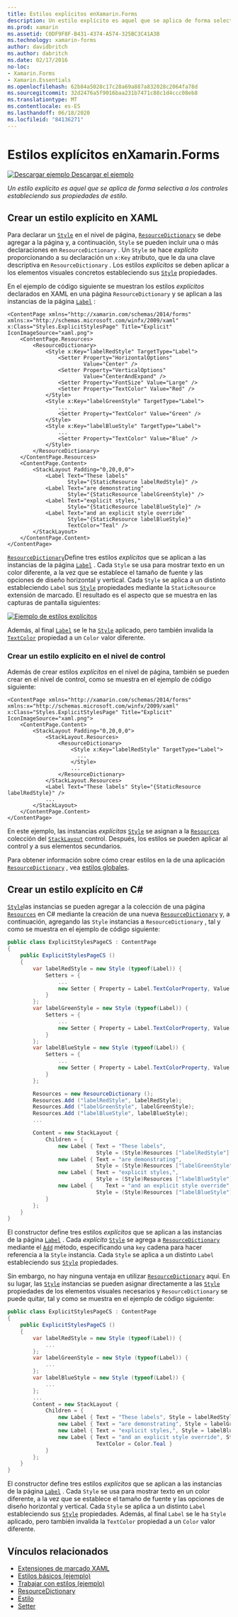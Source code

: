 ```yaml
---
title: Estilos explícitos enXamarin.Forms
description: Un estilo explícito es aquel que se aplica de forma selectiva a los controles estableciendo sus propiedades de estilo. En este artículo se explica cómo consumir estilos explícitos en una Xamarin.Forms aplicación.
ms.prod: xamarin
ms.assetid: C0DF9F8F-B431-4374-A574-325BC3C41A3B
ms.technology: xamarin-forms
author: davidbritch
ms.author: dabritch
ms.date: 02/17/2016
no-loc:
- Xamarin.Forms
- Xamarin.Essentials
ms.openlocfilehash: 62b84a5028c17c28a69a887a832028c2064fa78d
ms.sourcegitcommit: 32d2476a5f9016baa231b7471c88c1d4ccc08eb8
ms.translationtype: MT
ms.contentlocale: es-ES
ms.lasthandoff: 06/18/2020
ms.locfileid: "84136271"
---
```

# <a name="explicit-styles-in-xamarinforms"></a>Estilos explícitos enXamarin.Forms

[![Descargar ejemplo](~/media/shared/download.png) Descargar el ejemplo](https://docs.microsoft.com/samples/xamarin/xamarin-forms-samples/userinterface-styles-basicstyles)

_Un estilo explícito es aquel que se aplica de forma selectiva a los controles estableciendo sus propiedades de estilo._

## <a name="create-an-explicit-style-in-xaml"></a>Crear un estilo explícito en XAML

Para declarar un [`Style`](xref:Xamarin.Forms.Style) en el nivel de página, [`ResourceDictionary`](xref:Xamarin.Forms.ResourceDictionary) se debe agregar a la página y, a continuación, `Style` se pueden incluir una o más declaraciones en `ResourceDictionary` . Un `Style` se hace *explícito* proporcionando a su declaración un `x:Key` atributo, que le da una clave descriptiva en `ResourceDictionary` . Los estilos *explícitos* se deben aplicar a los elementos visuales concretos estableciendo sus [`Style`](xref:Xamarin.Forms.NavigableElement.Style) propiedades.

En el ejemplo de código siguiente se muestran los estilos *explícitos* declarados en XAML en una página `ResourceDictionary` y se aplican a las instancias de la página [`Label`](xref:Xamarin.Forms.Label) :

```xaml
<ContentPage xmlns="http://xamarin.com/schemas/2014/forms" xmlns:x="http://schemas.microsoft.com/winfx/2009/xaml" x:Class="Styles.ExplicitStylesPage" Title="Explicit" IconImageSource="xaml.png">
    <ContentPage.Resources>
        <ResourceDictionary>
            <Style x:Key="labelRedStyle" TargetType="Label">
                <Setter Property="HorizontalOptions"
                        Value="Center" />
                <Setter Property="VerticalOptions"
                        Value="CenterAndExpand" />
                <Setter Property="FontSize" Value="Large" />
                <Setter Property="TextColor" Value="Red" />
            </Style>
            <Style x:Key="labelGreenStyle" TargetType="Label">
                ...
                <Setter Property="TextColor" Value="Green" />
            </Style>
            <Style x:Key="labelBlueStyle" TargetType="Label">
                ...
                <Setter Property="TextColor" Value="Blue" />
            </Style>
        </ResourceDictionary>
    </ContentPage.Resources>
    <ContentPage.Content>
        <StackLayout Padding="0,20,0,0">
            <Label Text="These labels"
                   Style="{StaticResource labelRedStyle}" />
            <Label Text="are demonstrating"
                   Style="{StaticResource labelGreenStyle}" />
            <Label Text="explicit styles,"
                   Style="{StaticResource labelBlueStyle}" />
            <Label Text="and an explicit style override"
                   Style="{StaticResource labelBlueStyle}"
                   TextColor="Teal" />
        </StackLayout>
    </ContentPage.Content>
</ContentPage>
```

[`ResourceDictionary`](xref:Xamarin.Forms.ResourceDictionary)Define tres estilos *explícitos* que se aplican a las instancias de la página [`Label`](xref:Xamarin.Forms.Label) . Cada `Style` se usa para mostrar texto en un color diferente, a la vez que se establece el tamaño de fuente y las opciones de diseño horizontal y vertical. Cada `Style` se aplica a un distinto estableciendo `Label` sus [`Style`](xref:Xamarin.Forms.NavigableElement.Style) propiedades mediante la `StaticResource` extensión de marcado. El resultado es el aspecto que se muestra en las capturas de pantalla siguientes:

[![Ejemplo de estilos explícitos](explicit-images/explicit-styles.png)](explicit-images/explicit-styles-large.png#lightbox)

Además, al final [`Label`](xref:Xamarin.Forms.Label) se le ha [`Style`](xref:Xamarin.Forms.Style) aplicado, pero también invalida la [`TextColor`](xref:Xamarin.Forms.Label.TextColor) propiedad a un `Color` valor diferente.

### <a name="create-an-explicit-style-at-the-control-level"></a>Crear un estilo explícito en el nivel de control

Además de crear estilos *explícitos* en el nivel de página, también se pueden crear en el nivel de control, como se muestra en el ejemplo de código siguiente:

```xaml
<ContentPage xmlns="http://xamarin.com/schemas/2014/forms" xmlns:x="http://schemas.microsoft.com/winfx/2009/xaml" x:Class="Styles.ExplicitStylesPage" Title="Explicit" IconImageSource="xaml.png">
    <ContentPage.Content>
        <StackLayout Padding="0,20,0,0">
            <StackLayout.Resources>
                <ResourceDictionary>
                    <Style x:Key="labelRedStyle" TargetType="Label">
                      ...
                    </Style>
                    ...
                </ResourceDictionary>
            </StackLayout.Resources>
            <Label Text="These labels" Style="{StaticResource labelRedStyle}" />
            ...
        </StackLayout>
    </ContentPage.Content>
</ContentPage>
```

En este ejemplo, las instancias *explícitas* [`Style`](xref:Xamarin.Forms.Style) se asignan a la [`Resources`](xref:Xamarin.Forms.VisualElement.Resources) colección del [`StackLayout`](xref:Xamarin.Forms.StackLayout) control. Después, los estilos se pueden aplicar al control y a sus elementos secundarios.

Para obtener información sobre cómo crear estilos en la de una aplicación [`ResourceDictionary`](xref:Xamarin.Forms.ResourceDictionary) , vea [estilos globales](~/xamarin-forms/user-interface/styles/application.md).

## <a name="create-an-explicit-style-in-c35"></a>Crear un estilo explícito en C&#35;

[`Style`](xref:Xamarin.Forms.Style)las instancias se pueden agregar a la colección de una página [`Resources`](xref:Xamarin.Forms.VisualElement.Resources) en C# mediante la creación de una nueva [`ResourceDictionary`](xref:Xamarin.Forms.ResourceDictionary) y, a continuación, agregando las `Style` instancias a `ResourceDictionary` , tal y como se muestra en el ejemplo de código siguiente:

```csharp
public class ExplicitStylesPageCS : ContentPage
{
    public ExplicitStylesPageCS ()
    {
        var labelRedStyle = new Style (typeof(Label)) {
            Setters = {
                ...
                new Setter { Property = Label.TextColorProperty, Value = Color.Red    }
            }
        };
        var labelGreenStyle = new Style (typeof(Label)) {
            Setters = {
                ...
                new Setter { Property = Label.TextColorProperty, Value = Color.Green }
            }
        };
        var labelBlueStyle = new Style (typeof(Label)) {
            Setters = {
                ...
                new Setter { Property = Label.TextColorProperty, Value = Color.Blue }
            }
        };

        Resources = new ResourceDictionary ();
        Resources.Add ("labelRedStyle", labelRedStyle);
        Resources.Add ("labelGreenStyle", labelGreenStyle);
        Resources.Add ("labelBlueStyle", labelBlueStyle);
        ...

        Content = new StackLayout {
            Children = {
                new Label { Text = "These labels",
                            Style = (Style)Resources ["labelRedStyle"] },
                new Label { Text = "are demonstrating",
                            Style = (Style)Resources ["labelGreenStyle"] },
                new Label { Text = "explicit styles,",
                            Style = (Style)Resources ["labelBlueStyle"] },
                new Label {    Text = "and an explicit style override",
                            Style = (Style)Resources ["labelBlueStyle"], TextColor = Color.Teal }
            }
        };
    }
}
```

El constructor define tres estilos *explícitos* que se aplican a las instancias de la página [`Label`](xref:Xamarin.Forms.Label) . Cada *explícito* [`Style`](xref:Xamarin.Forms.Style) se agrega a [`ResourceDictionary`](xref:Xamarin.Forms.ResourceDictionary) mediante el [`Add`](xref:Xamarin.Forms.ResourceDictionary.Add(System.String,System.Object)) método, especificando una `key` cadena para hacer referencia a la `Style` instancia. Cada `Style` se aplica a un distinto `Label` estableciendo sus [`Style`](xref:Xamarin.Forms.NavigableElement.Style) propiedades.

Sin embargo, no hay ninguna ventaja en utilizar [`ResourceDictionary`](xref:Xamarin.Forms.ResourceDictionary) aquí. En su lugar, las [`Style`](xref:Xamarin.Forms.Style) instancias se pueden asignar directamente a las [`Style`](xref:Xamarin.Forms.NavigableElement.Style) propiedades de los elementos visuales necesarios y `ResourceDictionary` se puede quitar, tal y como se muestra en el ejemplo de código siguiente:

```csharp
public class ExplicitStylesPageCS : ContentPage
{
    public ExplicitStylesPageCS ()
    {
        var labelRedStyle = new Style (typeof(Label)) {
            ...
        };
        var labelGreenStyle = new Style (typeof(Label)) {
            ...
        };
        var labelBlueStyle = new Style (typeof(Label)) {
            ...
        };
        ...
        Content = new StackLayout {
            Children = {
                new Label { Text = "These labels", Style = labelRedStyle },
                new Label { Text = "are demonstrating", Style = labelGreenStyle },
                new Label { Text = "explicit styles,", Style = labelBlueStyle },
                new Label { Text = "and an explicit style override", Style = labelBlueStyle,
                            TextColor = Color.Teal }
            }
        };
    }
}
```

El constructor define tres estilos *explícitos* que se aplican a las instancias de la página [`Label`](xref:Xamarin.Forms.Label) . Cada `Style` se usa para mostrar texto en un color diferente, a la vez que se establece el tamaño de fuente y las opciones de diseño horizontal y vertical. Cada `Style` se aplica a un distinto `Label` estableciendo sus [`Style`](xref:Xamarin.Forms.NavigableElement.Style) propiedades. Además, al final `Label` se le ha `Style` aplicado, pero también invalida la `TextColor` propiedad a un `Color` valor diferente.

## <a name="related-links"></a>Vínculos relacionados

- [Extensiones de marcado XAML](~/xamarin-forms/xaml/xaml-basics/xaml-markup-extensions.md)
- [Estilos básicos (ejemplo)](https://docs.microsoft.com/samples/xamarin/xamarin-forms-samples/userinterface-styles-basicstyles)
- [Trabajar con estilos (ejemplo)](https://docs.microsoft.com/samples/xamarin/xamarin-forms-samples/workingwithstyles)
- [ResourceDictionary](xref:Xamarin.Forms.ResourceDictionary)
- [Estilo](xref:Xamarin.Forms.Style)
- [Setter](xref:Xamarin.Forms.Setter)
